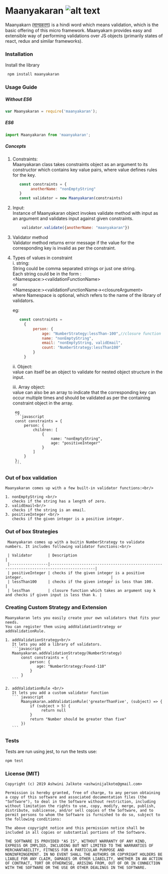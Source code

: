 # Maanyakaran ![alt text](https://travis-ci.org/ashwinijalkote/maanyakaran.svg?branch=master)



 Maanyakarn ([मान्यकरण](https://translate.google.co.in/#view=home&op=translate&sl=hi&tl=en&text=maanyakaran
)) is a hindi word which means validation, which is the basic offering of this micro framework. 
Maanyakarn provides easy and extensible way of performing validations over JS objects (primarily states of react, redux 
and similar frameworks).

### Installation

Install the library
```bash
 npm install maanyakaran
```

### Usage Guide

##### Without ES6
```javascript
var Maanyakaran = require('maanyakaran');
```

##### ES6
```javascript
import Maanyakaran from 'maanyakaran';
```

##### Concepts

  1. Constraints:<br/>
     Maanyakaran class takes constraints object as an argument to its constructor which contains key value pairs, where 
     value defines rules for the key.
     ```javascript
        const constraints = {
             anotherName: "nonEmptyString"
        }
        const validator = new Maanyakaran(constraints)
     ```

  2. Input:<br/>
     Instance of Maanyakaran object invokes validate method with input as an argument and validates input against 
     given constraints.
     ```javascript
         validator.validate({anotherName: "maanyakaran"})
     ```
     
  3. Validator method<br/>
     Validator method returns error message if the value for the corresponding key is invalid as per the constraint.        
  
  4. Types of values in constraint<br/>
     i. string:<br/>
        String could be comma separated strings or just one string.<br/>
        Each string could be in the form : <br/>
        &lt;Namespace:&gt;&lt;validationFunctionName&gt;<br/>
        or <br/>
        &lt;Namespace:&gt;&lt;validationFunctionName-&gt;&lt;closureArgument&gt;<br/>
        where Namespace is optional, which refers to the name of the library of validators.
        
        eg:
        ```javascript
           const constraints = 
             {
                 person: {
                     age: "NumberStrategy:lessThan-100",//closure function with 100 as argument
                     name: "nonEmptyString",
                     email: "nonEmptyString, validEmail",
                     count: "NumberStrategy:lessThan100"
                 }
             }
        ```
          
     ii. Object: <br/>
         value can itself be an object to validate for nested object structure in the input.
     
     iii. Array object: <br/>
          value can also be an array to indicate that the corresponding key can occur multiple times and should be 
          validated as per the containing constraint object in the array. 
           
          eg
          ```javascript
          const constraints = {
              person: {
                  children: [
                      {
                          name: "nonEmptyString",
                          age: "positiveInteger"
                      }
                  ]
              }                  
          };
          ```
                      
### Out of box validation

    Maanyakaran comes up with a few built-in validator functions:<br/>
    
    1. nonEmptyString <br/>
       checks if the string has a length of zero.
    2. validEmail<br/>
       checks if the string is an email.
    3. positiveInteger <br/>
       checks if the given integer is a positive integer.

### Out of box Strategies 

     Maanyakaran comes up with a buitin NumberStrategy to validate numbers. It includes following validator functions:<br/>
     
     | Validator       | Description                                                                              |
     |-----------------|------------------------------------------------------------------------------------------|
     | positiveInteger | checks if the given integer is a positive integer.                                       |
     | lessThan100     | checks if the given integer is less than 100.                                            |
     | lessThan        | closure function which takes an argument say k and checks if given input is less than k. |
    

### Creating Custom Strategy and Extension
    Maanyakaran lets you easily create your own validators that fits your needs.
    You can register them using addValidationStrategy or addValidationRule.
    
    1. addValidationStrategy<br/>
       It lets you add a library of validators.
       ```javascript
       Maanyakaran.addValidationStrategy(NumberStrategy)
           const constraints = {
               person: {
                  age: "NumberStrategy:Found-110"
               }
           }
       ```    
       
    2. addValidationRule <br/>
       It lets you add a custom validator function
       ``` javascript
           Maanyakaran.addValidationRule('greaterThanFive', (subject) => {
               if (subject > 5) {
                    return null
               }
               return "Number should be greater than five"
           })
       ```            

### Tests
Tests are run using jest, to run the tests use:
```bash
npm test
```

### License (MIT)
```
Copyright (c) 2019 Ashwini Jalkote <ashwinijalkote@gmail.com>

Permission is hereby granted, free of charge, to any person obtaining
a copy of this software and associated documentation files (the
"Software"), to deal in the Software without restriction, including
without limitation the rights to use, copy, modify, merge, publish,
distribute, sublicense, and/or sell copies of the Software, and to
permit persons to whom the Software is furnished to do so, subject to
the following conditions:

The above copyright notice and this permission notice shall be
included in all copies or substantial portions of the Software.

THE SOFTWARE IS PROVIDED "AS IS", WITHOUT WARRANTY OF ANY KIND,
EXPRESS OR IMPLIED, INCLUDING BUT NOT LIMITED TO THE WARRANTIES OF
MERCHANTABILITY, FITNESS FOR A PARTICULAR PURPOSE AND
NONINFRINGEMENT. IN NO EVENT SHALL THE AUTHORS OR COPYRIGHT HOLDERS BE
LIABLE FOR ANY CLAIM, DAMAGES OR OTHER LIABILITY, WHETHER IN AN ACTION
OF CONTRACT, TORT OR OTHERWISE, ARISING FROM, OUT OF OR IN CONNECTION
WITH THE SOFTWARE OR THE USE OR OTHER DEALINGS IN THE SOFTWARE.
```


